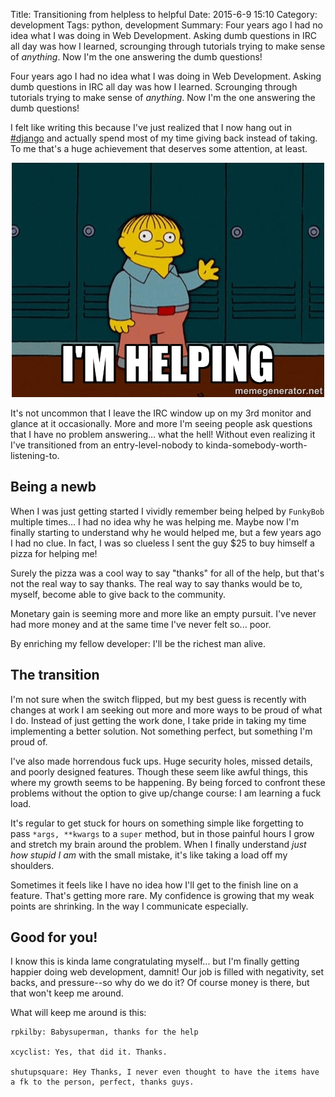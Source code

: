 Title: Transitioning from helpless to helpful
Date: 2015-6-9 15:10
Category: development
Tags: python, development
Summary: Four years ago I had no idea what I was doing in Web Development. Asking dumb questions in IRC all day was how I learned, scrounging through tutorials trying to make sense of <i>anything</i>. Now I'm the one answering the dumb questions!

Four years ago I had no idea what I was doing in Web Development. Asking dumb questions in IRC all day was how I 
learned. Scrounging through tutorials trying to make sense of <i>anything</i>. Now I'm the one answering the dumb 
questions!

I felt like writing this because I've just realized that I now hang out in [#django](irc://irc.freenode.net/django) 
and actually spend most of my time giving back instead of taking. To me that's a huge achievement that deserves some
attention, at least.

<p style="text-align: center;" class="image-wrapper">
    <img src="images/im_helping.jpg" alt="I'm helping!"><br>
</p>

It's not uncommon that I leave the IRC window up on my 3rd monitor and glance at it occasionally. More and more I'm 
seeing people ask questions that I have no problem answering... what the hell! Without even realizing it I've 
transitioned from an entry-level-nobody to kinda-somebody-worth-listening-to.


## Being a newb

When I was just getting started I vividly remember being helped by `FunkyBob` multiple times... I had no idea why he was
helping me. Maybe now I'm finally starting to understand why he would helped me, but a few years ago I had no clue. In 
fact, I was so clueless I sent the guy $25 to buy himself a pizza for helping me!

Surely the pizza was a cool way to say "thanks" for all of the help, but that's not the real way to say thanks. The real
way to say thanks would be to, myself, become able to give back to the community. 

Monetary gain is seeming more and more like an empty pursuit. I've never had more money and at the same time I've never
felt so... poor.

By enriching my fellow developer: I'll be the richest man alive.


## The transition

I'm not sure when the switch flipped, but my best guess is recently with changes at work I am seeking out more and more
ways to be proud of what I do. Instead of just getting the work done, I take pride in taking my time implementing a 
better solution. Not something perfect, but something I'm proud of.

I've also made horrendous fuck ups. Huge security holes, missed details, and poorly designed features. Though these seem
like awful things, this where my growth seems to be happening. By being forced to confront these problems without the 
option to give up/change course: I am learning a fuck load.

It's regular to get stuck for hours on something simple like forgetting to pass `*args, **kwargs` to a `super` method,
but in those painful hours I grow and stretch my brain around the problem. When I finally understand *just how stupid 
I am* with the small mistake, it's like taking a load off my shoulders.

Sometimes it feels like I have no idea how I'll get to the finish line on a feature. That's getting more rare. My 
confidence is growing that my weak points are shrinking. In the way I communicate especially.


## Good for you!

I know this is kinda lame congratulating myself... but I'm finally getting happier doing web development, damnit! Our 
job is filled with negativity, set backs, and pressure--so why do we do it? Of course money is there, but that won't keep
me around. 

What will keep me around is this:

```text
rpkilby: Babysuperman, thanks for the help

xcyclist: Yes, that did it. Thanks.

shutupsquare: Hey Thanks, I never even thought to have the items have a fk to the person, perfect, thanks guys.
```
